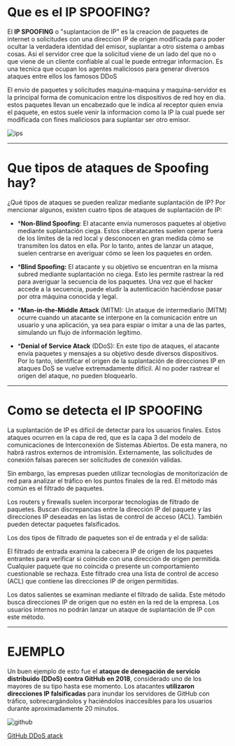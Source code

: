 # Que es el IP SPOOFING?
El **IP SPOOFING** o "suplantacion de IP" es la creacion de paquetes de internet o solicitudes con una direccion IP de origen modificada para poder ocultar la verdadera identidad del emisor, suplantar a otro sistema o ambas cosas. Asi el servidor cree que la solicitud viene de un lado del que no o que viene de un cliente confiable al cual le puede entregar informacion. 
Es una tecnica que ocupan los agentes maliciosos para generar diversos ataques entre ellos los famosos DDoS 

El envio de paquetes y solicitudes maquina-maquina y maquina-servidor es la principal forma de comunicacion entre los dispositivos de red hoy en dia. estos paquetes llevan un encabezado que le indica al receptor quien envia el paquete, en estos suele venir la informacion como la IP la cual puede ser modificada con fines maliciosos para suplantar ser otro emisor. 

![ips](https://www.zenarmor.com/docs/assets/images/ip-spoofing-181ecdcb3bd8364306cc5c2534764d10.png)

___
# Que tipos de ataques de Spoofing hay?

¿Qué tipos de ataques se pueden realizar mediante suplantación de IP? Por mencionar algunos, existen cuatro tipos de ataques de suplantación de IP:

* ***Non-Blind Spoofing**: El atacante envía numerosos paquetes al objetivo mediante suplantación ciega. Estos ciberatacantes suelen operar fuera de los límites de la red local y desconocen en gran medida cómo se transmiten los datos en ella. Por lo tanto, antes de lanzar un ataque, suelen centrarse en averiguar cómo se leen los paquetes en orden.

* ***Blind Spoofing:** El atacante y su objetivo se encuentran en la misma subred mediante suplantación no ciega. Esto les permite rastrear la red para averiguar la secuencia de los paquetes. Una vez que el hacker accede a la secuencia, puede eludir la autenticación haciéndose pasar por otra máquina conocida y legal.

* ***Man-in-the-Middle Attack** (MITM): Un ataque de intermediario (MITM) ocurre cuando un atacante se interpone en la comunicación entre un usuario y una aplicación, ya sea para espiar o imitar a una de las partes, simulando un flujo de información legítimo.

* ***Denial of Service Atack** (DDoS): En este tipo de ataques, el atacante envía paquetes y mensajes a su objetivo desde diversos dispositivos. Por lo tanto, identificar el origen de la suplantación de direcciones IP en ataques DoS se vuelve extremadamente difícil. Al no poder rastrear el origen del ataque, no pueden bloquearlo.

___

# Como se detecta el IP SPOOFING 

La suplantación de IP es difícil de detectar para los usuarios finales. Estos ataques ocurren en la capa de red, que es la capa 3 del modelo de comunicaciones de Interconexión de Sistemas Abiertos. De esta manera, no habrá rastros externos de intromisión. Externamente, las solicitudes de conexión falsas parecen ser solicitudes de conexión válidas.

Sin embargo, las empresas pueden utilizar tecnologías de monitorización de red para analizar el tráfico en los puntos finales de la red. El método más común es el filtrado de paquetes.

Los routers y firewalls suelen incorporar tecnologías de filtrado de paquetes. Buscan discrepancias entre la dirección IP del paquete y las direcciones IP deseadas en las listas de control de acceso (ACL). También pueden detectar paquetes falsificados.

Los dos tipos de filtrado de paquetes son el de entrada y el de salida:

El filtrado de entrada examina la cabecera IP de origen de los paquetes entrantes para verificar si coincide con una dirección de origen permitida. Cualquier paquete que no coincida o presente un comportamiento cuestionable se rechaza. Este filtrado crea una lista de control de acceso (ACL) que contiene las direcciones IP de origen permitidas.

Los datos salientes se examinan mediante el filtrado de salida. Este método busca direcciones IP de origen que no estén en la red de la empresa. Los usuarios internos no podrán lanzar un ataque de suplantación de IP con este método.

___
# EJEMPLO

Un buen ejemplo de esto fue el **ataque de denegación de servicio distribuido (DDoS) contra GitHub en 2018**, considerado uno de los mayores de su tipo hasta ese momento. Los atacantes **utilizaron direcciones IP falsificadas** para inundar los servidores de GitHub con tráfico, sobrecargándolos y haciéndolos inaccesibles para los usuarios durante aproximadamente 20 minutos.

![github](https://i0.wp.com/user-images.githubusercontent.com/579876/36830593-2ae2cf98-1cd9-11e8-944d-dde6248ac0e5.png?ssl=1)

[GitHub DDoS atack](https://github.blog/news-insights/company-news/ddos-incident-report/)

